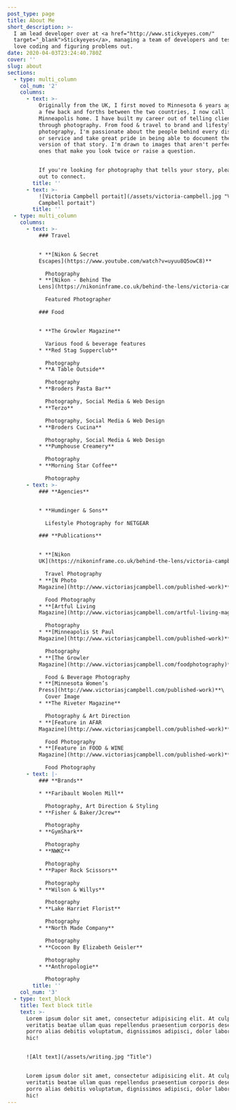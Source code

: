 ```yaml
---
post_type: page
title: About Me
short_description: >-
  I am lead developer over at <a href="http://www.stickyeyes.com/"
  target="_blank">Stickyeyes</a>, managing a team of developers and testers and
  love coding and figuring problems out.
date: 2020-04-03T23:24:40.780Z
cover: ''
slug: about
sections:
  - type: multi_column
    col_num: '2'
    columns:
      - text: >-
          Originally from the UK, I first moved to Minnesota 6 years ago. After
          a few back and forths between the two countries, I now call
          Minneapolis home. I have built my career out of telling client stories
          through photography. From food & travel to brand and lifestyle
          photography, I'm passionate about the people behind every dish, craft
          or service and take great pride in being able to document the best
          version of that story. I'm drawn to images that aren't perfect - the
          ones that make you look twice or raise a question.


          If you're looking for photography that tells your story, please reach
          out to connect.
        title: ''
      - text: >-
          ![Victoria Campbell portait](/assets/victoria-campbell.jpg "Victoria
          Campbell portait")
        title: ''
  - type: multi_column
    columns:
      - text: >-
          ### Travel


          * **[Nikon & Secret
          Escapes](https://www.youtube.com/watch?v=uyuu8Q5owC8)**

            Photography
          * **[Nikon - Behind The
          Lens](https://nikoninframe.co.uk/behind-the-lens/victoria-campbell-travel-photographer)**

            Featured Photographer

          ### Food


          * **The Growler Magazine**

            Various food & beverage features
          * **Red Stag Supperclub**

            Photography
          * **A Table Outside**

            Photography
          * **Broders Pasta Bar**

            Photography, Social Media & Web Design
          * **Terzo**

            Photography, Social Media & Web Design
          * **Broders Cucina**

            Photography, Social Media & Web Design
          * **Pumphouse Creamery**

            Photography
          * **Morning Star Coffee**

            Photography
      - text: >-
          ### **Agencies**


          * **Humdinger & Sons**

            Lifestyle Photography for NETGEAR

          ### **Publications**


          * **[Nikon
          UK](https://nikoninframe.co.uk/behind-the-lens/victoria-campbell-travel-photographer)**

            Travel Photography
          * **[N Photo
          Magazine](http://www.victoriasjcampbell.com/published-work)**

            Food Photography
          * **[Artful Living
          Magazine](http://www.victoriasjcampbell.com/artful-living-magazine)**

            Photography
          * **[Minneapolis St Paul
          Magazine](http://www.victoriasjcampbell.com/published-work)**

            Photography
          * **[The Growler
          Magazine](http://www.victoriasjcampbell.com/foodphotography)**

            Food & Beverage Photography
          * **[Minnesota Women’s
          Press](http://www.victoriasjcampbell.com/published-work)**\
            Cover Image
          * **The Riveter Magazine**

            Photography & Art Direction
          * **[Feature in AFAR
          Magazine](http://www.victoriasjcampbell.com/published-work)**

            Food Photography
          * **[Feature in FOOD & WINE
          Magazine](http://www.victoriasjcampbell.com/published-work)**

            Food Photography
      - text: |-
          ### **Brands**

          * **Faribault Woolen Mill**

            Photography, Art Direction & Styling
          * **Fisher & Baker/Jcrew**

            Photography
          * **GymShark**

            Photography
          * **NWKC**

            Photography
          * **Paper Rock Scissors**

            Photography
          * **Wilson & Willys**

            Photography
          * **Lake Harriet Florist**

            Photography
          * **North Made Company**

            Photography
          * **Cocoon By Elizabeth Geisler**

            Photography
          * **Anthropologie**

            Photography
        title: ''
    col_num: '3'
  - type: text_block
    title: Text block title
    text: >-
      Lorem ipsum dolor sit amet, consectetur adipisicing elit. At culpa nulla
      veritatis beatae ullam quas repellendus praesentium corporis deserunt ab
      porro alias debitis voluptatum, dignissimos adipisci, dolor laborum minus
      hic!


      ![Alt text](/assets/writing.jpg "Title")


      Lorem ipsum dolor sit amet, consectetur adipisicing elit. At culpa nulla
      veritatis beatae ullam quas repellendus praesentium corporis deserunt ab
      porro alias debitis voluptatum, dignissimos adipisci, dolor laborum minus
      hic!
---
```

